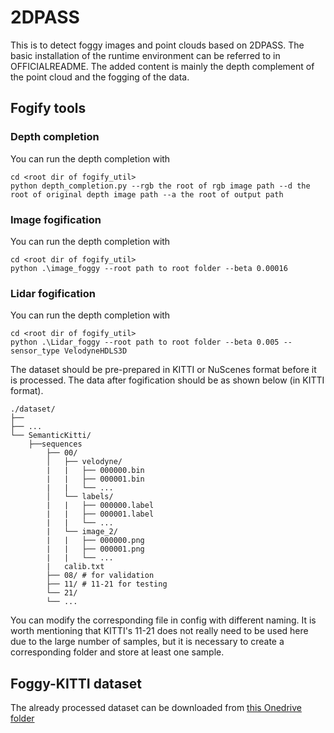 # 2DPASS

This is to detect foggy images and point clouds based on 2DPASS. The basic installation of the runtime environment can be referred to in OFFICIALREADME. The added content is mainly the depth complement of the point cloud and the fogging of the data.


## Fogify tools


### Depth completion
You can run the depth completion with
```shell script
cd <root dir of fogify_util>
python depth_completion.py --rgb the root of rgb image path --d the root of original depth image path --a the root of output path
```

### Image fogification
You can run the depth completion with
```shell script
cd <root dir of fogify_util>
python .\image_foggy --root path to root folder --beta 0.00016 
```

### Lidar fogification
You can run the depth completion with
```shell script
cd <root dir of fogify_util>
python .\Lidar_foggy --root path to root folder --beta 0.005 --sensor_type VelodyneHDLS3D
```
The dataset should be pre-prepared in KITTI or NuScenes format before it is processed. The data after fogification should be as shown below (in KITTI format).
```
./dataset/
├── 
├── ...
└── SemanticKitti/
    ├──sequences
        ├── 00/           
        │   ├── velodyne/	
        |   |	├── 000000.bin
        |   |	├── 000001.bin
        |   |	└── ...
        │   └── labels/ 
        |   |   ├── 000000.label
        |   |   ├── 000001.label
        |   |   └── ...
        |   └── image_2/ 
        |   |   ├── 000000.png
        |   |   ├── 000001.png
        |   |   └── ...
        |   calib.txt
        ├── 08/ # for validation
        ├── 11/ # 11-21 for testing
        └── 21/
	    └── ...
```
You can modify the corresponding file in config with different naming. It is worth mentioning that KITTI's 11-21 does not really need to be used here due to the large number of samples, but it is necessary to create a corresponding folder and store at least one sample.


## Foggy-KITTI dataset

The already processed dataset can be downloaded from [this Onedrive folder](https://nusu-my.sharepoint.com/:f:/r/personal/e1011066_u_nus_edu/Documents/KITTI?csf=1&web=1&e=8T5OUG)
